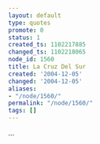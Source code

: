 ```yaml
---
layout: default
type: quotes
promote: 0
status: 1
created_ts: 1102217885
changed_ts: 1102218065
node_id: 1560
title: La Cruz Del Sur
created: '2004-12-05'
changed: '2004-12-05'
aliases:
- "/node/1560/"
permalink: "/node/1560/"
tags: []
---
```

...
